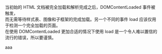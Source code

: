 <script>                  
    document.addEventListener("DOMContentLoaded", function(event) {       
      console.log("DOM fully loaded and parsed");       
  });  
</script>  


当初始的 HTML 文档被完全加载和解析完成之后，DOMContentLoaded 事件被触发，    
而无需等待样式表、图像和子框架的完成加载。另一个不同的事件 load 应该仅用于检测一个完全加载的页面。    
在使用 DOMContentLoaded 更加合适的情况下使用 load 是一个令人难以置信的流行的错误，所以要谨慎。    
 

<script>  
  document.addEventListener("DOMContentLoaded", function(event) {  
      console.log("DOM fully loaded and parsed");  
  });  

  for(var i=0; i<1000000000; i++){  
      // 这个同步脚本将延迟DOM的解析。  
      // 所以DOMContentLoaded事件稍后将启动。  
  }   
</script>  
<sa>
  aaa
</sa>
   
